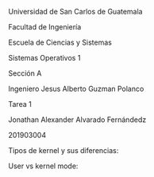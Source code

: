 Universidad de San Carlos de Guatemala

Facultad de Ingeniería

Escuela de Ciencias y Sistemas

Sistemas Operativos 1

Sección A

Ingeniero Jesus Alberto Guzman Polanco

Tarea 1

Jonathan Alexander Alvarado Fernándedz

201903004

Tipos de kernel y sus diferencias:

User vs kernel mode:
